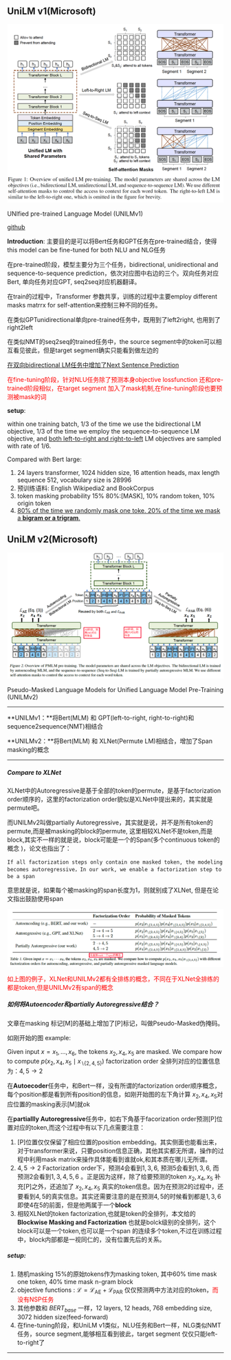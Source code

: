 ## UniLM v1(Microsoft)

![unilm_v1_1](./images/unilm_v1_1.png)

UNIfied pre-trained Language Model (UNILMv1) 

[github](https://github.com/microsoft/unilm)

**Introduction**: 主要目的是可以将Bert任务和GPT任务在pre-trained结合，使得this model can be fine-tuned for both NLU and NLG任务

在pre-trained阶段，模型主要分为三个任务，bidirectional, unidirectional and sequence-to-sequence prediction，依次对应图中右边的三个。双向任务对应Bert, 单向任务对应GPT, seq2seq对应机器翻译。

在train的过程中，Transformer 参数共享，训练的过程中主要employ different masks matrrx for self-attention来控制三种不同的任务。

在类似GPTunidirectional单向pre-trained任务中，既用到了left2right, 也用到了right2left

在类似NMT的seq2seq的trained任务中，the source segment中的token可以相互看见彼此，但是target segment确实只能看到做左边的

<u>在双向bidirectional LM任务中增加了Next Sentence Prediction</u>

<font color=#FF0000 >在fine-tuning阶段，针对NLU任务除了预测本身objective lossfunction 还和pre-trained阶段相似，在target segment 加入了mask机制,在fine-tuning阶段也要预测被mask的词</font>

**setup**: 

within one training batch, 1/3 of the time we use the bidirectional LM objective, 1/3 of the time we employ the sequence-to-sequence LM objective, and <u>both left-to-right and right-to-left</u> LM objectives are sampled with rate of 1/6.

Compared with Bert large:  

1. 24 layers transformer, 1024 hidden size, 16 attention heads, max length sequence 512, vocabulary size is 28996
2. 预训练语料:  English Wikipedia2 and BookCorpus
3. token masking probability 15%    80%:[MASK], 10% random token, 10% origin token
4. <u>80% of the time we randomly mask one toke.  20% of the time we mask a **bigram or a trigram**.</u>

## UniLM v2(Microsoft)

![unilm_v2_1](./images/unilm_v2_1.png)

Pseudo-Masked Language Models for Unified Language Model Pre-Training (UNILMv2)

------

**UNILMv1：**将Bert(MLM) 和 GPT(left-to-right, right-to-right)和sequence2sequence(NMT)相结合

**UNILMv2：**将Bert(MLM) 和 XLNet(Permute LM)相结合，增加了Span masking的概念

------

##### Compare to XLNet

XLNet中的Autoregressive是基于全部的token的permute，是基于factorization order顺序的，这里的factorization order貌似是XLNet中提出来的，其实就是permute吧。

而UNILMv2叫做partially Autoregressive，其实就是说，并不是所有token的permute,而是被masking的block的permute, 这里相较XLNet不是token,而是block,其实不一样的就是说，block可能是一个的Span(多个continuous token的概念 )，论文也指出了：

```
If all factorization steps only contain one masked token, the modeling becomes autoregressive，In our work, we enable a factorization step to be a span
```

意思就是说，如果每个被masking的span长度为1，则就别成了XLNet, 但是在论文指出鼓励使用span

![unilm_v2_2](./images/unilm_v2_2.png)

<font color=#FF0000 >如上图的例子，XLNet和UNILMv2都有全排练的概念，不同在于XLNet全排练的都是token,但是UNILMv2有span的概念</font>

##### 如何将Autoencoder和partially Autoregressive结合？

文章在masking 标记[M]的基础上增加了[P]标记，叫做Pseudo-Masked伪掩码。

如刚开始的图 example:  

Given input $x = x_1,...,x_6$, the tokens $x_2,x_4,x_5$ are masked.  We compare how to compute $p\left(x_{2}, x_{4}, x_{5} \mid x_{\backslash\{2,4,5\}}\right)$ factorization order 全排列对应的位置信息为：$4,5\rightarrow 2$

在**Autoecoder**任务中，和Bert一样，没有所谓的factorization order顺序概念，每个position都是看到所有position的信息，如刚开始图的左下角计算 $x_2,x_4,x_5$对应位置的masking表示[M]就ok

在**partiallly Autoregressive**任务中，如右下角基于facorization order预测[P]位置对应的token,而这个过程中有以下几点需要注意：

1. [P]位置仅仅保留了相应位置的position embedding。其实侧面也能看出来，对于transformer来说，只要position信息正确，其他其实都无所谓，操作的过程中利用mask matrix来操作具体能看到谁就ok,和其本质在哪儿无所谓。
2. $4,5\rightarrow 2$ Factorization order下，预测4会看到$1,3,6$, 预测5会看到$1,3,6$, 而预测2会看到$1,3,4,5,6$ 。正是因为这样，除了给要预测的token $x_2,x_4,x_5$ 补充[P]之外，还追加了 $x_2,x_4,x_5$  真实的token信息。因为在预测2的过程中，还要看到$4,5$的真实信息。其实还需要注意的是在预测$4,5$的时候看到都是$1,3,6$ 即使4在5的前面，但是他两属于一个**block**
3. 相较XLNet的token factorization,也就是token的全排列，本文给的**Blockwise Masking and Factorization** 也就是bolck级别的全排列，这个block可以是一个token,也可以是一个span 的连续多个token,不过在训练过程中，block内部都是一视同仁的，没有位置先后的关系。

##### setup:

1. 随机masking 15%的原始tokens作为masking token, 其中60% time mask one token, 40% time mask n-gram block
2. objective functions : $\mathcal{L}=\mathcal{L}_{\mathrm{AE}}+\mathcal{L}_{\mathrm{PAR}}$ 仅仅预测两中方法对应的token，<font color=#FF0000 >而没有NSP任务</font>
3. 其他参数和 $BERT_{base}$ 一样，12 layers,  12 heads, 768 embedding size, 3072 hidden size(feed-forward)
4. 在fine-tuning阶段，和UniLM v1类似，NLU任务和Bert一样，NLG类似NMT任务，source segment,能够相互看到彼此，target segment 仅仅只能left-to-right了

------



